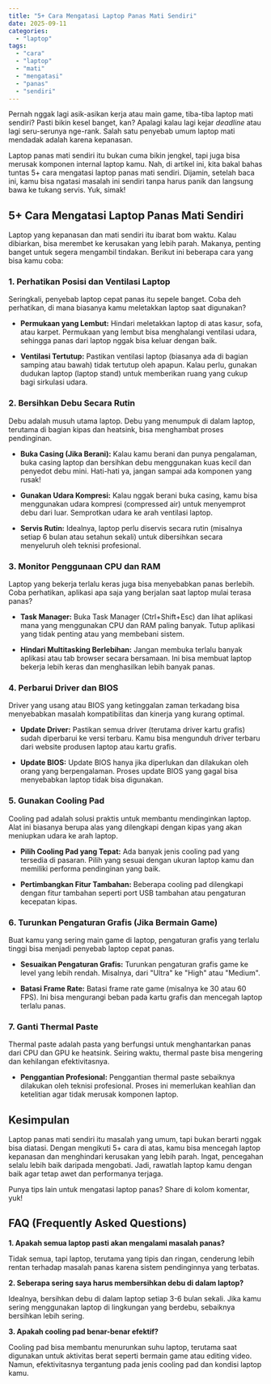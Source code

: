 ```yaml
---
title: "5+ Cara Mengatasi Laptop Panas Mati Sendiri"
date: 2025-09-11
categories: 
  - "laptop"
tags: 
  - "cara"
  - "laptop"
  - "mati"
  - "mengatasi"
  - "panas"
  - "sendiri"
---
```


Pernah nggak lagi asik-asikan kerja atau main game, tiba-tiba laptop mati sendiri? Pasti bikin kesel banget, kan? Apalagi kalau lagi kejar _deadline_ atau lagi seru-serunya nge-rank. Salah satu penyebab umum laptop mati mendadak adalah karena kepanasan.

Laptop panas mati sendiri itu bukan cuma bikin jengkel, tapi juga bisa merusak komponen internal laptop kamu. Nah, di artikel ini, kita bakal bahas tuntas 5+ cara mengatasi laptop panas mati sendiri. Dijamin, setelah baca ini, kamu bisa ngatasi masalah ini sendiri tanpa harus panik dan langsung bawa ke tukang servis. Yuk, simak!

## 5+ Cara Mengatasi Laptop Panas Mati Sendiri

Laptop yang kepanasan dan mati sendiri itu ibarat bom waktu. Kalau dibiarkan, bisa merembet ke kerusakan yang lebih parah. Makanya, penting banget untuk segera mengambil tindakan. Berikut ini beberapa cara yang bisa kamu coba:

### 1\. Perhatikan Posisi dan Ventilasi Laptop

Seringkali, penyebab laptop cepat panas itu sepele banget. Coba deh perhatikan, di mana biasanya kamu meletakkan laptop saat digunakan?

- **Permukaan yang Lembut:** Hindari meletakkan laptop di atas kasur, sofa, atau karpet. Permukaan yang lembut bisa menghalangi ventilasi udara, sehingga panas dari laptop nggak bisa keluar dengan baik.
    
- **Ventilasi Tertutup:** Pastikan ventilasi laptop (biasanya ada di bagian samping atau bawah) tidak tertutup oleh apapun. Kalau perlu, gunakan dudukan laptop (laptop stand) untuk memberikan ruang yang cukup bagi sirkulasi udara.
    

### 2\. Bersihkan Debu Secara Rutin

Debu adalah musuh utama laptop. Debu yang menumpuk di dalam laptop, terutama di bagian kipas dan heatsink, bisa menghambat proses pendinginan.

- **Buka Casing (Jika Berani):** Kalau kamu berani dan punya pengalaman, buka casing laptop dan bersihkan debu menggunakan kuas kecil dan penyedot debu mini. Hati-hati ya, jangan sampai ada komponen yang rusak!
    
- **Gunakan Udara Kompresi:** Kalau nggak berani buka casing, kamu bisa menggunakan udara kompresi (compressed air) untuk menyemprot debu dari luar. Semprotkan udara ke arah ventilasi laptop.
    
- **Servis Rutin:** Idealnya, laptop perlu diservis secara rutin (misalnya setiap 6 bulan atau setahun sekali) untuk dibersihkan secara menyeluruh oleh teknisi profesional.
    

### 3\. Monitor Penggunaan CPU dan RAM

Laptop yang bekerja terlalu keras juga bisa menyebabkan panas berlebih. Coba perhatikan, aplikasi apa saja yang berjalan saat laptop mulai terasa panas?

- **Task Manager:** Buka Task Manager (Ctrl+Shift+Esc) dan lihat aplikasi mana yang menggunakan CPU dan RAM paling banyak. Tutup aplikasi yang tidak penting atau yang membebani sistem.
    
- **Hindari Multitasking Berlebihan:** Jangan membuka terlalu banyak aplikasi atau tab browser secara bersamaan. Ini bisa membuat laptop bekerja lebih keras dan menghasilkan lebih banyak panas.
    

### 4\. Perbarui Driver dan BIOS

Driver yang usang atau BIOS yang ketinggalan zaman terkadang bisa menyebabkan masalah kompatibilitas dan kinerja yang kurang optimal.

- **Update Driver:** Pastikan semua driver (terutama driver kartu grafis) sudah diperbarui ke versi terbaru. Kamu bisa mengunduh driver terbaru dari website produsen laptop atau kartu grafis.
    
- **Update BIOS:** Update BIOS hanya jika diperlukan dan dilakukan oleh orang yang berpengalaman. Proses update BIOS yang gagal bisa menyebabkan laptop tidak bisa digunakan.
    

### 5\. Gunakan Cooling Pad

Cooling pad adalah solusi praktis untuk membantu mendinginkan laptop. Alat ini biasanya berupa alas yang dilengkapi dengan kipas yang akan meniupkan udara ke arah laptop.

- **Pilih Cooling Pad yang Tepat:** Ada banyak jenis cooling pad yang tersedia di pasaran. Pilih yang sesuai dengan ukuran laptop kamu dan memiliki performa pendinginan yang baik.
    
- **Pertimbangkan Fitur Tambahan:** Beberapa cooling pad dilengkapi dengan fitur tambahan seperti port USB tambahan atau pengaturan kecepatan kipas.
    

### 6\. Turunkan Pengaturan Grafis (Jika Bermain Game)

Buat kamu yang sering main game di laptop, pengaturan grafis yang terlalu tinggi bisa menjadi penyebab laptop cepat panas.

- **Sesuaikan Pengaturan Grafis:** Turunkan pengaturan grafis game ke level yang lebih rendah. Misalnya, dari "Ultra" ke "High" atau "Medium".
    
- **Batasi Frame Rate:** Batasi frame rate game (misalnya ke 30 atau 60 FPS). Ini bisa mengurangi beban pada kartu grafis dan mencegah laptop terlalu panas.
    

### 7\. Ganti Thermal Paste

Thermal paste adalah pasta yang berfungsi untuk menghantarkan panas dari CPU dan GPU ke heatsink. Seiring waktu, thermal paste bisa mengering dan kehilangan efektivitasnya.

- **Penggantian Profesional:** Penggantian thermal paste sebaiknya dilakukan oleh teknisi profesional. Proses ini memerlukan keahlian dan ketelitian agar tidak merusak komponen laptop.

## Kesimpulan

Laptop panas mati sendiri itu masalah yang umum, tapi bukan berarti nggak bisa diatasi. Dengan mengikuti 5+ cara di atas, kamu bisa mencegah laptop kepanasan dan menghindari kerusakan yang lebih parah. Ingat, pencegahan selalu lebih baik daripada mengobati. Jadi, rawatlah laptop kamu dengan baik agar tetap awet dan performanya terjaga.

Punya tips lain untuk mengatasi laptop panas? Share di kolom komentar, yuk!

## FAQ (Frequently Asked Questions)

**1\. Apakah semua laptop pasti akan mengalami masalah panas?**

Tidak semua, tapi laptop, terutama yang tipis dan ringan, cenderung lebih rentan terhadap masalah panas karena sistem pendinginnya yang terbatas.

**2\. Seberapa sering saya harus membersihkan debu di dalam laptop?**

Idealnya, bersihkan debu di dalam laptop setiap 3-6 bulan sekali. Jika kamu sering menggunakan laptop di lingkungan yang berdebu, sebaiknya bersihkan lebih sering.

**3\. Apakah cooling pad benar-benar efektif?**

Cooling pad bisa membantu menurunkan suhu laptop, terutama saat digunakan untuk aktivitas berat seperti bermain game atau editing video. Namun, efektivitasnya tergantung pada jenis cooling pad dan kondisi laptop kamu.
